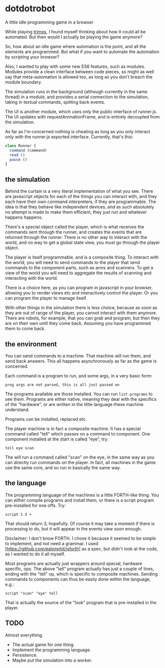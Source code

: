# dotdotrobot

A little idle programming game in a browser

While playing [trimps](https://trimps.github.io), I found myself thinking about
how it could all be automated. But then would I actually be playing the game
anymore?

So, how about an idle game where automation is the point, and all the elements
are programmed. But what if you want to automate the automation by scripting
your browser?

Also, I wanted to play with some new ES6 features, such as modules. Modules
provide a clean interface between code pieces, so might as well say that
meta-automation is allowed too, as long as you don't breach the module boundary.

The simulation runs in the background (although currently in the same thread)
in a module, and provides a serial connection to the simulation, taking in
textual commands, spitting back events.

The UI is another module, which uses only the public interface of runner.js. The
UI updates with requestAnimationFrame, and is entirely decoupled from the
simulation.

As far as I'm concerned nothing is cheating as long as you only interact only
with the runner.js exported interface. Currently, that's this:

```js
class Runner {
  command (command)
  read ()
  pause ()
}
```

## the simulation

Behind the curtain is a very literal implementation of what you see. There are
javascript objects for each of the things you can interact with, and they each
have their own command interpreters, if they are programmable. The idea is that
they behave like independent devices, and as such absolutely no attempt is made
to make them efficient, they just run and whatever happens happens.

There's a special object called the player, which is what receives the commands
sent through the runner, and creates the events that are returned through the
runner. There is no other way to interact with the world, and no way to get
a global state view, you must go through the player object.

The player is itself programmable, and is a composite thing. To interact with
the world, you will need to send commands to the player that send commands to
the component parts, such as arms and scanners. To get a view of the world you
will need to aggregate the results of scanning and interacting with the world.

There is a choice here, as you can program in javascript in your browser,
allowing you to render views etc and interactively control the player. Or you
can program the player to manage itself.

With other things in the simulation there is less choice, because as soon as
they are out of range of the player, you cannot interact with them anymore.
There are robots, for example, that you can grab and program, but then they are
on their own until they come back. Assuming you have programmed them to come
back.

## the environment

You can send commands to a machine. That machine will run them, and send back
answers. This all happens asynchronously as far as the game is concerned.

Each command is a program to run, and some args, in a very basic form:

`prog args are not parsed, this is all just passed on`

The programs available are those installed. You can run `list-programs` to see
them. Programs are either native, meaning they deal with the specifics of the
"hardware", or are written in the little language these machine understand.

Programs can be installed, replaced etc.

The player machine is in fact a composite machine. It has a special command
called "tell" which passes on a command to component. One component installed
at the start is called "eye", try:

`tell eye scan`

The will run a command called "scan" on the eye, in the same way as you can
directly run commands on the player. In fact, all machines in the game use the
same core, and so run in basically the same way.

## the language

The programming language of the machines is a little FORTH-like thing. You can
either compile programs and install them, or there is a script program
pre-installed for one offs. Try:

`script 1 2 +`

That should return 3, hopefully. Of course it may take a moment if there is
processing to do, but it will appear in the events view soon enough.

Disclaimer:  I don't know FORTH. I chose it because it seemed to be simple to
implement, and not need a grammar. I used [https://github.com/eatonphil/jsforth]
as a spec, but didn't look at the code, as I wanted to do it all myself.

Most programs are actually just wrappers around special, hardware specific, ops.
The above "tell" program actually has just a couple of lines, ending with the
"tell" op, which is specific to composite machines. Sending commands to
components can thus be easily done within the language, e.g.:

`script "scan" "eye" tell`

That is actually the source of the "look" program that is pre-installed in the
player.

## TODO

Almost everything.

* The actual game for one thing.
* Implement the programming language.
* Persistence.
* Maybe put the simulation into a worker.
